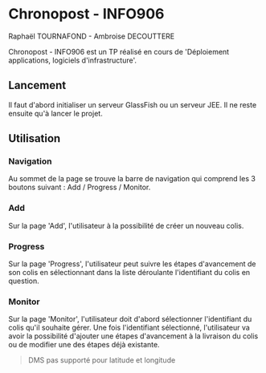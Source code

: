 # Chronopost - INFO906

Raphaël TOURNAFOND - Ambroise DECOUTTERE


Chronopost - INFO906 est un TP réalisé en cours de 'Déploiement applications, logiciels d'infrastructure'.

## Lancement

Il faut d'abord initialiser un serveur GlassFish ou un serveur JEE.
Il ne reste ensuite qu'à lancer le projet.

## Utilisation
### Navigation
Au sommet de la page se trouve la barre de navigation qui comprend les 3 boutons suivant : Add / Progress / Monitor.

### Add
Sur la page 'Add', l'utilisateur à la possibilité de créer un nouveau colis.

### Progress
Sur la page 'Progress', l'utilisateur peut suivre les étapes d'avancement de son colis en sélectionnant dans la liste déroulante l'identifiant du colis en question.

### Monitor
Sur la page 'Monitor', l'utilisateur doit d'abord sélectionner l'identifiant du colis qu'il souhaite gérer.
Une fois l'identifiant sélectionné, l'utilisateur va avoir la possibilité d'ajouter une étapes d'avancement à la livraison du colis ou de modifier une des étapes déjà existante.


> DMS pas supporté pour latitude et longitude
